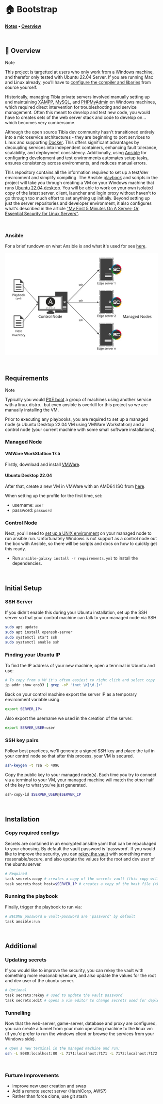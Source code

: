 # 🏠 Bootstrap

**[Notes](#Notes) • [Overview](#Requirements)**

<br>

## 📖 Overview

> [!NOTE]
>
> This project is targetted at users who only work from a Windows machine, and therefor only tested with Ubuntu 22.04 Server.  If you are running Mac and Linux already, you'll have to [configure the compiler and libaries](#) from source yourself.

Historically, managing Tibia private servers involved manually setting up and maintaining [XAMPP](https://www.apachefriends.org/), [MySQL](https://www.mysql.com/), and [PHPMyAdmin](https://www.phpmyadmin.net/) on Windows machines, which required direct intervention for troubleshooting and service management.  Often this meant to develop and test new code, you would have to creates sets of the web server stack and code to develop on... which becomes very cumbersome.

Although the open source Tibia dev community hasn't transitioned entirely into a microservice architectures - they are beginning to port services to Linux and supporting [Docker](https://www.docker.com/).  This offers significant advantages by decoupling services into independent containers, enhancing fault tolerance, scalability, and deployment consistency. Additionally, using [Ansible](https://www.ansible.com/) for configuring development and test environments automates setup tasks, ensures consistency across environments, and reduces manual errors.

This repository contains all the information required to set up a test/dev environment and simplify compiling.  The Ansible [playbook](ansible\bootstrap\playbooks\initialise.yml) and scripts in the project will take you through creating a VM on your Windows machine that runs [Ubuntu 22.04 desktop](https://releases.ubuntu.com/jammy/).  You will be able to work on your own isolated copy of the latest server, client, launcher and login proxy without haven't to go through too much effort to set anything up initially.  Beyond setting up just the server repositories and developer environment, it also configures what's described in the article ["My First 5 Minutes On A Server; Or, Essential Security for Linux Servers"](https://web.archive.org/web/20201112012219/https://plusbryan.com/my-first-5-minutes-on-a-server-or-essential-security-for-linux-servers). 

<br>

### Ansible
For a brief rundown on what Ansible is and what it's used for see [here](https://pronteff.com/understanding-ansible-concepts/).

![Ansible](docs/src/assets/images/ansible.jpg)

<br>

## Requirements

> [!NOTE]
>
> Typically you would [PXE boot](https://www.reddit.com/r/homelab/comments/p4v4w4/eli5_pxe_boot_how_do_i_simply_install_ubuntu_from/) a group of machines using another service with a linux distro.. but even ansible is overkill for this project so we are manually installing the VM.

Prior to executing any playbooks, you are required to set up a managed node (a Ubuntu Desktop 22.04 VM using VMWare Workstation) and a control node (your current machine with some small software installations).

### Managed Node

#### VMWare WorkStattion 17.5 
Firstly, download and install [VMWare](https://softwareupdate.vmware.com/cds/vmw-desktop/ws/17.5.1/23298084/windows/core/).

#### Ubuntu Desktop 22.04

After that, create a new VM in VMWare with an AMD64 ISO from [here](https://releases.ubuntu.com/jammy/).  

When setting up the profile for the first time, set:
- username: ```user```
- password: ```password```

### Control Node
Next, you'll need to [set up a UNIX environment](https://docs.ansible.com/ansible/latest/installation_guide/index.html) on your managed node to run ansible run.  Unfortunately Windows is not support as a control node out the box with Ansible, so there will be scripts and docs on how to quickly get this ready. 
- Run `ansible-galaxy install -r requirements.yml` to install the dependencies.

<br>

## Initial Setup

### SSH Server
If you didn't enable this during your Ubuntu installation, set up the SSH server so that your control machine can talk to your managed node via SSH.

```sh
sudo apt update
sudo apt install openssh-server
sudo systemctl start ssh
sudo systemctl enable ssh
```

### Finding your Ubuntu IP

To find the IP address of your new machine, open a terminal in Ubuntu and use:
```sh
# To copy from a VM it's often easiest to right click and select copy
ip addr show ens33 | grep -oP 'inet \K[\d.]+'
```

Back on your control machine export the server IP as a temporary environment variable using:
```sh
export SERVER_IP=
```

Also export the username we used in the creation of the server:
```sh
export SERVER_USER=user
```

### SSH key pairs
Follow best practices, we'll generate a signed SSH key and place the tail in your control node so that after this process, your VM is secured.

```zsh
ssh-keygen -t rsa -b 4096
```

Copy the public key to your managed node(s).  Each time you try to connect via a terminal to your VM, your managed machine will match the other half of the key to what you've just generated.
```zsh
ssh-copy-id $SERVER_USER@$SERVER_IP
```

<br>

## Installation

### Copy required configs

Secrets are contained in an encrypted ansible yaml that can be repackaged to your choosing. By default the vault password is 'password'.  If you would like to improve the security, you can [rekey the vault](#Updating-secrets) with something more reasonable/secure, and also update the values for the root and dev user of the ubuntu server.

```sh
# Required
task secrets:copy # creates a copy of the secrets vault (this copy will only ever exist on your local machine)
task secrets:host host=$SERVER_IP # creates a copy of the host file (this copy will only ever exist on your local machine)
```

### Running the playbook

Finally, trigger the playbook to run via:

```sh
# BECOME password & vault-password are 'password' by default
task ansible:run
```

<br>

## Additional

### Updating secrets

If you would like to improve the security, you can rekey the vault with something more reasonable/secure, and also update the values for the root and dev user of the ubuntu server.

```sh
# Optional
task secrets:rekey # used to update the vault password
task secrets:edit # opens a vim editor to change secrets used for deployments
```

### Tunnelling

Now that the web-server, game-server, database and proxy are configured, you can create a tunnel from your main operating machine to the linux vm (if you'd prefer to run the windows client or browse the services from your Windows side).
```sh
# Open a new terminal in the managed machine and run:
ssh -L 8080:localhost:80 -L 7171:localhost:7171 -L 7172:localhost:7172 -L 22:localhost:22 -L 3306:localhost:3306 $SERVER_USER@$SERVER_IP
```

<br>


### Furture Improvements

- Improve new user creation and swap
- Add a remote secret server (HashiCorp, AWS?)
- Rather than force clone, use git stash
